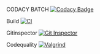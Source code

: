 CODACY BATCH
[![Codacy Badge](https://app.codacy.com/project/badge/Grade/673fa7652dd2481ba718885de29d7709)](https://www.codacy.com/gh/pavithra-7373/Pavithra_Personal_Diary/dashboard?utm_source=github.com&amp;utm_medium=referral&amp;utm_content=pavithra-7373/Pavithra_Personal_Diary&amp;utm_campaign=Badge_Grade)

Build
[![CI](https://github.com/pavithra-7373/Pavithra_Personal_Diary/actions/workflows/build.yml/badge.svg)](https://github.com/pavithra-7373/Pavithra_Personal_Diary/actions/workflows/build.yml)

Gitinspector
[![Git Inspector](https://github.com/pavithra-7373/Pavithra_Personal_Diary/actions/workflows/gitinspector.yml/badge.svg)](https://github.com/pavithra-7373/Pavithra_Personal_Diary/actions/workflows/gitinspector.yml)

Codequality
[![Valgrind](https://github.com/pavithra-7373/Pavithra_Personal_Diary/actions/workflows/codequality.yml/badge.svg)](https://github.com/pavithra-7373/Pavithra_Personal_Diary/actions/workflows/codequality.yml)
